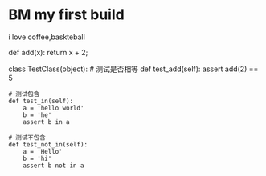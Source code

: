 # BM  my first build
i love coffee,baskteball

def add(x):
    return x + 2;


class TestClass(object):
    # 测试是否相等
    def test_add(self):
        assert add(2) == 5

    # 测试包含
    def test_in(self):
        a = 'hello world'
        b = 'he'
        assert b in a

    # 测试不包含
    def test_not_in(self):
        a = 'Hello'
        b = 'hi'
        assert b not in a
